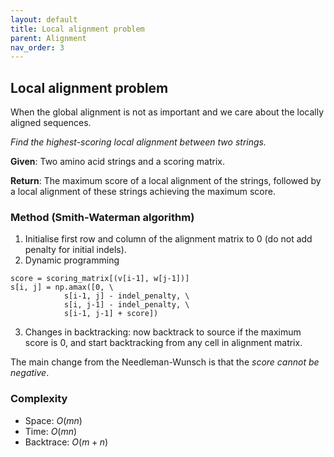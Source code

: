 ```yaml
---
layout: default
title: Local alignment problem
parent: Alignment
nav_order: 3
---
```


## Local alignment problem
When the global alignment is not as important and we care about the locally aligned sequences. 

*Find the highest-scoring local alignment between two strings.*

**Given**: Two amino acid strings and a scoring matrix.

**Return**: The maximum score of a local alignment of the strings, followed by a local alignment of these strings achieving the maximum score.

### Method (Smith-Waterman algorithm)

1. Initialise first row and column of the alignment matrix to 0 (do not add penalty for initial indels).
2. Dynamic programming 
```
score = scoring_matrix[(v[i-1], w[j-1])]
s[i, j] = np.amax([0, \
            s[i-1, j] - indel_penalty, \
            s[i, j-1] - indel_penalty, \
            s[i-1, j-1] + score])
```
3. Changes in backtracking: now backtrack to source if the maximum score is 0, and start backtracking from any cell in alignment matrix.

The main change from the Needleman-Wunsch is that the *score cannot be negative*.

### Complexity
* Space: $O(mn)$
* Time: $O(mn)$
* Backtrace: $O(m+n)$
